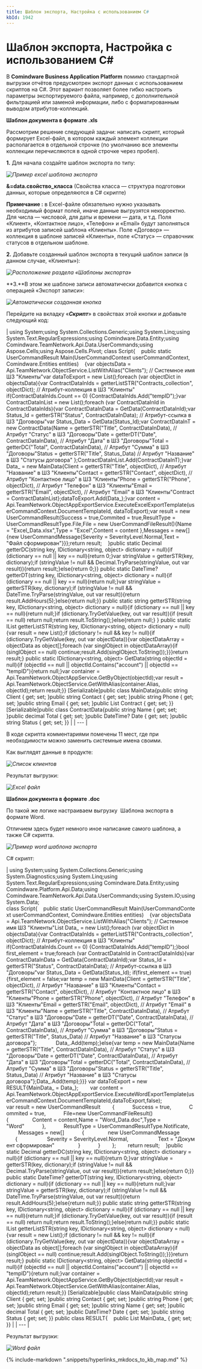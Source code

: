 ```yaml
---
title: Шаблон экспорта, Настройка с использованием C#
kbId: 1942
---
```


# Шаблон экспорта, Настройка с использованием C#

В **Comindware Business Application Platform** помимо стандартной выгрузки отчётов предусмотрен экспорт данных с использованием скриптов на C#. Этот вариант позволяет более гибко настроить параметры экспортируемого файла, например, с дополнительной фильтрацией или заменой информации, либо с форматированным выводом атрибутов-коллекций.

**Шаблон документа в формате .xls**

Рассмотрим решение следующей задачи: написать скрипт, который формирует Excel-файл, в котором каждый элемент коллекции располагается в отдельной строчке (по умолчанию все элементы коллекции перечисляются в одной строчке через пробел).

**1.** Для начала создайте шаблон экспорта по типу:

_![Пример excel шаблона экспорта](https://kb.comindware.ru/assets/exp1.jpg)_

**&=data.свойство\_класса** (Свойства класса — структура подготовки данных, которые определяются в С# скрипте)

**Примечание :** в Excel-файле обязательно нужно указывать необходимый формат полей, иначе данные выгрузятся некорректно. Для числа — числовой, для даты и времени — дата, и т.д.
Поля «Клиент», «Контактное лицо», «Телефон» и «Email» будут заполняться из атрибутов записей шаблона «Клиенты». Поле «Договор» — коллекция в шаблоне записей «Клиенты», поле «Статус» — справочник статусов в отдельном шаблоне.

**2.** Добавьте созданный шаблон экспорта в текущий шаблон записи (в данном случае, «Клиенты»):

_![Расположение раздела «Шаблоны экспорта»](https://kb.comindware.ru/assets/2.1_2021-12-13_114132.png)_

**3.**В этом же шаблоне записи автоматически добавится кнопка с операцией «Экспорт записи»:

_![Автоматически созданная кнопка](https://kb.comindware.ru/assets/2.2_2021-12-13_124346.png)_

Перейдите на вкладку «***Скрипт***» в свойствах этой кнопки и добавьте следующий код:

| using System;using System.Collections.Generic;using System.Linq;using System.Text.RegularExpressions;using Comindware.Data.Entity;using Comindware.TeamNetwork.Api.Data.UserCommands;using Aspose.Cells;using Aspose.Cells.Pivot; class Script{    public static UserCommandResult Main(UserCommandContext userCommandContext, Comindware.Entities entities)    {var objectsData = Api.TeamNetwork.ObjectService.ListWithAlias("Clients"); // Системное имя ШЗ "Клиенты"var dataToExport = new List<MainData>();foreach (var objectDict in objectsData){var ContractDataInIds = getterListSTR("Contracts\_collection", objectDict); // Атрибут-коллекция в ШЗ "Клиенты" if(ContractDataInIds.Count == 0) {ContractDataInIds.Add("tempID");}var ContractDataInList = new List<ContractData>();foreach (var ContractDataInId in ContractDataInIds){var ContractDataInData = GetData(ContractDataInId);var Status\_Id = getterSTR("Status", ContractDataInData); // Атрибут-ссылка в ШЗ "Договоры"var Status\_Data = GetData(Status\_Id);var ContractDataInT = new ContractData{Name = getterSTR("Title", ContractDataInData), // Атрибут "Статус" в ШЗ "Договоры"Date = getterDT("Date", ContractDataInData), // Атрибут "Дата" в ШЗ "Договоры"Total = getterDC("Total", ContractDataInData), // Атрибут "Сумма" в ШЗ "Договоры"Status = getterSTR("Title", Status\_Data) // Атрибут "Название" в ШЗ "Статусы договора" };ContractDataInList.Add(ContractDataInT);}var Data\_ = new MainData{Client = getterSTR("Title", objectDict), // Атрибут "Название" в ШЗ "Клиенты"Contact = getterSTR("Contact", objectDict), // Атрибут "Контактное лицо" в ШЗ "Клиенты"Phone = getterSTR("Phone", objectDict), // Атрибут "Телефон" в ШЗ "Клиенты"Email = getterSTR("Email", objectDict), // Атрибут "Email" в ШЗ "Клиенты"Contract = ContractDataInList};dataToExport.Add(Data\_);}var content = Api.TeamNetwork.ObjectAppExportService.ExecuteExcelExportTemplate(userCommandContext.DocumentTemplateId, dataToExport);var result = new UserCommandResult{Success = true,Commited = true,ResultType = UserCommandResultType.File,File = new UserCommandFileResult(){Name = "Excel\_Data.xlsx",Type = "Excel",Content = content },Messages = new[]{new UserCommandMessage{Severity = SeverityLevel.Normal,Text = "Файл сформирован"}}};return result;    }public static Decimal getterDC(string key, IDictionary<string, object> dictionary = null){if (dictionary == null || key == null){return 0;}var stringValue = getterSTR(key, dictionary);if (stringValue != null && Decimal.TryParse(stringValue, out var result)){return result;}else{return 0;}} public static DateTime? getterDT(string key, IDictionary<string, object> dictionary = null){if (dictionary == null || key == null){return null;}var stringValue = getterSTR(key, dictionary);if (stringValue != null && DateTime.TryParse(stringValue, out var result)){return result.AddHours(5);}else{return null;}} public static string getterSTR(string key, IDictionary<string, object> dictionary = null){if (dictionary == null || key == null){return null;}if (dictionary.TryGetValue(key, out var result)){if (result == null) return null;return result.ToString();}else{return null;} } public static IList<string> getterListSTR(string key, IDictionary<string, object> dictionary = null){var result = new List<string>();if (dictionary != null && key != null){if (dictionary.TryGetValue(key, out var objectData)){var objectDataArray = objectData as object[];foreach (var singlObject in objectDataArray){if (singlObject == null) continue;result.Add(singlObject.ToString());}}}return result;} public static IDictionary<string, object> GetData(string objectId = null){if (objectId == null || objectId.Contains("account") || objectId == "tempID"){return null;}var container = Api.TeamNetwork.ObjectAppService.GetByObject(objectId);var result = Api.TeamNetwork.ObjectService.GetWithAlias(container.Alias, objectId);return result;}} [Serializable]public class MainData{public string Client { get; set; }public string Contact { get; set; }public string Phone { get; set; }public string Email { get; set; }public List<ContractData> Contract { get; set; }} [Serializable]public class ContractData{public string Name { get; set; }public decimal Total { get; set; }public DateTime? Date { get; set; }public string Status { get; set; }} |
| --- |

В коде скрипта комментариями помечены 11 мест, где при необходимости можно заменить системные имена своими.

Как выглядят данные в продукте:

_![Список клиентов](https://kb.comindware.ru/assets/2.3_2021-12-13_141658.png)_

Результат выгрузки:

_![Excel файл](https://kb.comindware.ru/assets/exp5.jpg)_

**Шаблон документа в формате .doc**

По такой же логике настраиваем выгрузку  Шаблона экспорта в формате Word.

Отличием здесь будет немного иное написание самого шаблона, а также C# скрипта. 

_![Пример word шаблона экспорта](https://kb.comindware.ru/assets/exp6.jpg)_

C# скрипт:

| using System;using System.Collections.Generic;using System.Diagnostics;using System.Linq;using System.Text.RegularExpressions;using Comindware.Data.Entity;using Comindware.Platform.Api.Data;using Comindware.TeamNetwork.Api.Data.UserCommands;using System.IO;using System.Data; class Script{    public static UserCommandResult Main(UserCommandContext userCommandContext, Comindware.Entities entities)    {var objectsData = Api.TeamNetwork.ObjectService.ListWithAlias("Clients"); // Системное имя ШЗ "Клиенты"List<MainData> Data\_ = new List<MainData>();foreach (var objectDict in objectsData){var ContractDataInIds = getterListSTR("Contracts\_collection", objectDict); // Атрибут-коллекция в ШЗ "Клиенты" if(ContractDataInIds.Count == 0) {ContractDataInIds.Add("tempID");}bool first\_element = true;foreach (var ContractDataInId in ContractDataInIds){var ContractDataInData = GetData(ContractDataInId);var Status\_Id = getterSTR("Status", ContractDataInData); // Атрибут-ссылка в ШЗ "Договоры"var Status\_Data = GetData(Status\_Id); if(first\_element == true){first\_element = false;var temp = new MainData{Client = getterSTR("Title", objectDict), // Атрибут "Название" в ШЗ "Клиенты"Contact = getterSTR("Contact", objectDict), // Атрибут "Контактное лицо" в ШЗ "Клиенты"Phone = getterSTR("Phone", objectDict), // Атрибут "Телефон" в ШЗ "Клиенты"Email = getterSTR("Email", objectDict), // Атрибут "Email" в ШЗ "Клиенты"Name = getterSTR("Title", ContractDataInData), // Атрибут "Статус" в ШЗ "Договоры"Date = getterDT("Date", ContractDataInData), // Атрибут "Дата" в ШЗ "Договоры"Total = getterDC("Total", ContractDataInData), // Атрибут "Сумма" в ШЗ "Договоры"Status = getterSTR("Title", Status\_Data) // Атрибут "Название" в ШЗ "Статусы договора"};             Data\_.Add(temp);}else{var temp = new MainData{Name = getterSTR("Title", ContractDataInData), // Атрибут "Статус" в ШЗ "Договоры"Date = getterDT("Date", ContractDataInData), // Атрибут "Дата" в ШЗ "Договоры"Total = getterDC("Total", ContractDataInData), // Атрибут "Сумма" в ШЗ "Договоры"Status = getterSTR("Title", Status\_Data) // Атрибут "Название" в ШЗ "Статусы договора"};Data\_.Add(temp);}}} var dataToExport = new RESULT{MainData\_ = Data\_};        var content = Api.TeamNetwork.ObjectAppExportService.ExecuteWordExportTemplate(userCommandContext.DocumentTemplateId,dataToExport,false); var result = new UserCommandResult        {            Success = true,            Commited = true,            File=new UserCommandFileResult(){                Content = content,Name = "Word\_Data.doc",Type = "Word"            },            ResultType = UserCommandResultType.Notificate,            Messages = new[]            {                new UserCommandMessage                {                    Severity = SeverityLevel.Normal,                    Text = "Документ сформирован"                }            }        };        return result;    }public static Decimal getterDC(string key, IDictionary<string, object> dictionary = null){if (dictionary == null || key == null){return 0;}var stringValue = getterSTR(key, dictionary);if (stringValue != null && Decimal.TryParse(stringValue, out var result)){return result;}else{return 0;}} public static DateTime? getterDT(string key, IDictionary<string, object> dictionary = null){if (dictionary == null || key == null){return null;}var stringValue = getterSTR(key, dictionary);if (stringValue != null && DateTime.TryParse(stringValue, out var result)){return result.AddHours(5);}else{return null;}} public static string getterSTR(string key, IDictionary<string, object> dictionary = null){if (dictionary == null || key == null){return null;}if (dictionary.TryGetValue(key, out var result)){if (result == null) return null;return result.ToString();}else{return null;}} public static IList<string> getterListSTR(string key, IDictionary<string, object> dictionary = null){var result = new List<string>();if (dictionary != null && key != null){if (dictionary.TryGetValue(key, out var objectData)){var objectDataArray = objectData as object[];foreach (var singlObject in objectDataArray){if (singlObject == null) continue;result.Add(singlObject.ToString());}}}return result;} public static IDictionary<string, object> GetData(string objectId = null){if (objectId == null || objectId.Contains("account") || objectId == "tempID"){return null;}var container = Api.TeamNetwork.ObjectAppService.GetByObject(objectId);var result = Api.TeamNetwork.ObjectService.GetWithAlias(container.Alias, objectId);return result;}} [Serializable]public class MainData{public string Client { get; set; }public string Contact { get; set; }public string Phone { get; set; }public string Email { get; set; }public string Name { get; set; }public decimal Total { get; set; }public DateTime? Date { get; set; }public string Status { get; set; }} public class RESULT{    public List<MainData> MainData\_ { get; set; }} |
| --- |

Результат выгрузки:

_![Word файл](https://kb.comindware.ru/assets/exp7.jpg)_

{% include-markdown ".snippets/hyperlinks_mkdocs_to_kb_map.md" %}

